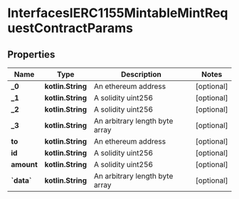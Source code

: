 
# InterfacesIERC1155MintableMintRequestContractParams

## Properties
Name | Type | Description | Notes
------------ | ------------- | ------------- | -------------
**_0** | **kotlin.String** | An ethereum address |  [optional]
**_1** | **kotlin.String** | A solidity uint256 |  [optional]
**_2** | **kotlin.String** | A solidity uint256 |  [optional]
**_3** | **kotlin.String** | An arbitrary length byte array |  [optional]
**to** | **kotlin.String** | An ethereum address |  [optional]
**id** | **kotlin.String** | A solidity uint256 |  [optional]
**amount** | **kotlin.String** | A solidity uint256 |  [optional]
**&#x60;data&#x60;** | **kotlin.String** | An arbitrary length byte array |  [optional]



